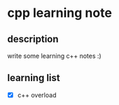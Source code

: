 # cpp learning note
## description
write some learning c++ notes :)
## learning list
- [x] c++ overload

